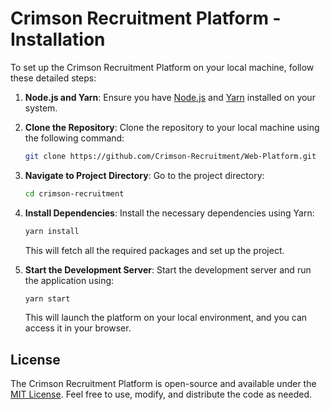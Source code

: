 # Crimson Recruitment Platform - Installation

To set up the Crimson Recruitment Platform on your local machine, follow these detailed steps:

1. **Node.js and Yarn**: Ensure you have [Node.js](https://nodejs.org) and [Yarn](https://yarnpkg.com) installed on your system.

2. **Clone the Repository**: Clone the repository to your local machine using the following command:

   ```bash
   git clone https://github.com/Crimson-Recruitment/Web-Platform.git
   ```

3. **Navigate to Project Directory**: Go to the project directory:

   ```bash
   cd crimson-recruitment
   ```

4. **Install Dependencies**: Install the necessary dependencies using Yarn:

   ```bash
   yarn install
   ```

   This will fetch all the required packages and set up the project.

5. **Start the Development Server**: Start the development server and run the application using:

   ```bash
   yarn start
   ```

   This will launch the platform on your local environment, and you can access it in your browser.

## License

The Crimson Recruitment Platform is open-source and available under the [MIT License](LICENSE). Feel free to use, modify, and distribute the code as needed.
